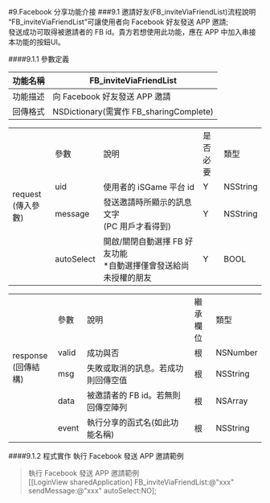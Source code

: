 #9.Facebook 分享功能介接
###9.1 邀請好友(FB_inviteViaFriendList)流程說明
“FB_inviteViaFriendList”可讓使用者向 Facebook 好友發送 APP 邀請;<br>
發送成功可取得被邀請者的 FB id。貴方若想使用此功能，應在 APP 中加入串接本功能的按鈕UI。

####9.1.1 參數定義

|功能名稱|FB_inviteViaFriendList|
|:--:|--|
|功能描述|向 Facebook 好友發送 APP 邀請|
|回傳格式|NSDictionary(需實作 FB_sharingComplete)|

<table>
<tr>
<td rowspan="4">request<br>(傳入參數)</td>
<td>參數</td>
<td>說明</td>
<td>是否<br>必要</td>
<td>類型</td>
</tr>
<tr>
<td>uid</td>
<td>使用者的 iSGame 平台 id</td>
<td>Y</td>
<td>NSString</td>
</tr>
<tr>
<td>message</td>
<td>發送邀請時所顯示的訊息文字<br>(PC 用戶才看得到)</td>
<td>Y</td>
<td>NSString</td>
</tr>
<tr>
<td>autoSelect</td>
<td>開啟/關閉自動選擇 FB 好友功能<br>*自動選擇僅會發送給尚未授權的朋友</td>
<td>Y</td>
<td>BOOL</td>
</tr>
</table>

<table>
<tr>
<td rowspan="5">response<br>(回傳結構)</td>
<td>參數</td>
<td>說明</td>
<td>繼承<br>欄位</td>
<td>類型</td>
</tr>
<tr>
<td>valid</td>
<td>成功與否</td>
<td>根</td>
<td>NSNumber</td>
</tr>
<tr>
<td>msg</td>
<td>失敗或取消的訊息。若成功則回傳空值</td>
<td>根</td>
<td>NSString</td>
</tr>
<tr>
<td>data</td>
<td>被邀請者的 FB id。若無則回傳空陣列</td>
<td>根</td>
<td>NSArray</td>
</tr>
<tr>
<td>event</td>
<td>執行分享的函式名(如此功能名稱)</td>
<td>根</td>
<td>NSString</td>
</tr>
</table>

####9.1.2 程式實作
執行 Facebook 發送 APP 邀請範例
>執行 Facebook 發送 APP 邀請範例<br>
>[[LoginView sharedApplication] FB_inviteViaFriendList:@"xxx"
sendMessage:@"xxx" autoSelect:NO];

